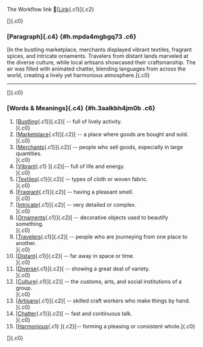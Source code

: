 The Workflow link
👏[[Link](https://www.google.com/url?q=http://www.google.com&sa=D&source=editors&ust=1760908955291000&usg=AOvVaw1qw9ZGR2cu7NKtUygL5eG3){.c1}]{.c2}

[]{.c0}

### [Paragraph]{.c4} {#h.mpda4mgbgq73 .c6}

[In the bustling marketplace, merchants displayed vibrant textiles,
fragrant spices, and intricate ornaments. Travelers from distant lands
marveled at the diverse culture, while local artisans showcased their
craftsmanship. The air was filled with animated chatter, blending
languages from across the world, creating a lively yet harmonious
atmosphere.]{.c0}

------------------------------------------------------------------------

[]{.c0}

### [Words & Meanings]{.c4} {#h.3aalkbh4jm0b .c6}

1.  [[Bustling](https://www.google.com/url?q=http://www.google.com&sa=D&source=editors&ust=1760908955291660&usg=AOvVaw14KUSRF8W2itmDsisIJp5A){.c1}]{.c2}[ --
    full of lively activity.\
    ]{.c0}
2.  [[Marketplace](https://www.google.com/url?q=http://www.google.com&sa=D&source=editors&ust=1760908955291777&usg=AOvVaw3lMCtkavsxMLsouBqKfl6E){.c1}]{.c2}[ --
    a place where goods are bought and sold.\
    ]{.c0}
3.  [[Merchants](https://www.google.com/url?q=http://www.google.com&sa=D&source=editors&ust=1760908955291895&usg=AOvVaw3NiiBr-fV3JrrwY0asKlOo){.c1}]{.c2}[ --
    people who sell goods, especially in large quantities.\
    ]{.c0}
4.  [[Vibrant](https://www.google.com/url?q=http://www.google.com&sa=D&source=editors&ust=1760908955292021&usg=AOvVaw12AzsnVDje9BJWYiQ3XQVg){.c1}
    ]{.c2}[-- full of life and energy.\
    ]{.c0}
5.  [[Textiles](https://www.google.com/url?q=http://www.google.com&sa=D&source=editors&ust=1760908955292110&usg=AOvVaw2iIk20ttpcpHPX24mbzHRD){.c1}]{.c2}[ --
    types of cloth or woven fabric.\
    ]{.c0}
6.  [[Fragrant](https://www.google.com/url?q=http://www.google.com&sa=D&source=editors&ust=1760908955292208&usg=AOvVaw21t5iNZyjsxmoZgvcK19Yu){.c1}]{.c2}[ --
    having a pleasant smell.\
    ]{.c0}
7.  [[Intricate](https://www.google.com/url?q=http://www.google.com&sa=D&source=editors&ust=1760908955292306&usg=AOvVaw2jnMLVx93ph6j164h1-Vwm){.c1}]{.c2}[ --
    very detailed or complex.\
    ]{.c0}
8.  [[Ornaments](https://www.google.com/url?q=http://www.google.com&sa=D&source=editors&ust=1760908955292397&usg=AOvVaw37YoAqCZNSFl7j2K8UpTMB){.c1}]{.c2}[ --
    decorative objects used to beautify something.\
    ]{.c0}
9.  [[Travelers](https://www.google.com/url?q=http://www.google.com&sa=D&source=editors&ust=1760908955292522&usg=AOvVaw3XNyrSNQqEAqJT3wX4RYru){.c1}]{.c2}[ --
    people who are journeying from one place to another.\
    ]{.c0}
10. [[Distant](https://www.google.com/url?q=http://www.google.com&sa=D&source=editors&ust=1760908955292638&usg=AOvVaw0goFeVwPt7pcts7DDKTjuK){.c1}]{.c2}[ --
    far away in space or time.\
    ]{.c0}
11. [[Diverse](https://www.google.com/url?q=http://www.google.com&sa=D&source=editors&ust=1760908955292742&usg=AOvVaw19eYjcRFS9CQ3BPqeV9csL){.c1}]{.c2}[ --
    showing a great deal of variety.\
    ]{.c0}
12. [[Culture](https://www.google.com/url?q=http://www.google.com&sa=D&source=editors&ust=1760908955292858&usg=AOvVaw2DUd4XTALmvY8h8IBMiEuv){.c1}]{.c2}[ --
    the customs, arts, and social institutions of a group.\
    ]{.c0}
13. [[Artisans](https://www.google.com/url?q=http://www.google.com&sa=D&source=editors&ust=1760908955292980&usg=AOvVaw1fRChJrDoHxq8uwducfwDm){.c1}]{.c2}[ --
    skilled craft workers who make things by hand.\
    ]{.c0}
14. [[Chatter](https://www.google.com/url?q=http://www.google.com&sa=D&source=editors&ust=1760908955293096&usg=AOvVaw2m1ktXpCSgzLQMsKTkoG9A){.c1}]{.c2}[ --
    fast and continuous talk.\
    ]{.c0}
15. [[Harmonious](https://www.google.com/url?q=http://www.google.com&sa=D&source=editors&ust=1760908955293209&usg=AOvVaw1jNJnAInN0sY-hsti6fneA){.c1}
    ]{.c2}[-- forming a pleasing or consistent whole.]{.c0}

[]{.c0}
